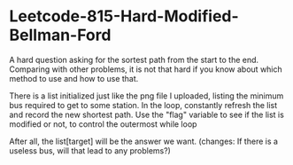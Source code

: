 # Leetcode-815-Hard-Modified-Bellman-Ford
A hard question asking for the sortest path from the start to the end. 
Comparing with other problems, it is not that hard if you know about which method to use and how to use that. 

There is a list initialized just like the png file I uploaded, listing the minimum bus required to get to some station. 
In the loop, constantly refresh the list and record the new shortest path.
Use the "flag" variable to see if the list is modified or not, to control the outermost while loop

After all, the list[target] will be the answer we want. 
(changes: If there is a useless bus, will that lead to any problems?)
